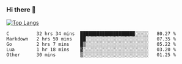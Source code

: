### Hi there 👋

<!--
**3Xpl0it3r/3Xpl0it3r** is a ✨ _special_ ✨ repository because its `README.md` (this file) appears on your GitHub profile.

Here are some ideas to get you started:

- 🔭 I’m currently working on ...
- 🌱 I’m currently learning ...
- 👯 I’m looking to collaborate on ...
- 🤔 I’m looking for help with ...
- 💬 Ask me about ...
- 📫 How to reach me: ...
- 😄 Pronouns: ...
- ⚡ Fun fact: ...
-->


[![Top Langs](https://github-readme-stats.vercel.app/api/top-langs/?username=3Xpl0it3r&layout=compact)](https://github.com/3Xpl0it3r/3Xpl0it3r)

<!--START_SECTION:waka-->

```text
C          32 hrs 34 mins  ████████████████████░░░░░   80.27 %
Markdown   2 hrs 59 mins   ██░░░░░░░░░░░░░░░░░░░░░░░   07.35 %
Go         2 hrs 7 mins    █▒░░░░░░░░░░░░░░░░░░░░░░░   05.22 %
Lua        1 hr 18 mins    ▓░░░░░░░░░░░░░░░░░░░░░░░░   03.20 %
Other      30 mins         ▒░░░░░░░░░░░░░░░░░░░░░░░░   01.25 %
```

<!--END_SECTION:waka-->
